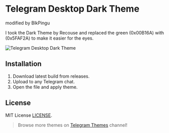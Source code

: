 # Telegram Desktop Dark Theme

modified by BlkPingu

I took the Dark Theme by Recouse and replaced the green (0x00B16A) with (0x5FAF2A) to make it easier for the eyes.

![Telegram Desktop Dark Theme](https://i.imgur.com/P9xsajy.png1)

## Installation
1. Download latest build from releases.
2. Upload to any Telegram chat.
3. Open the file and apply theme.

## License

MIT License [LICENSE](LICENSE).

> Browse more themes on [Telegram Themes](https://t.me/tgthemes) channel!